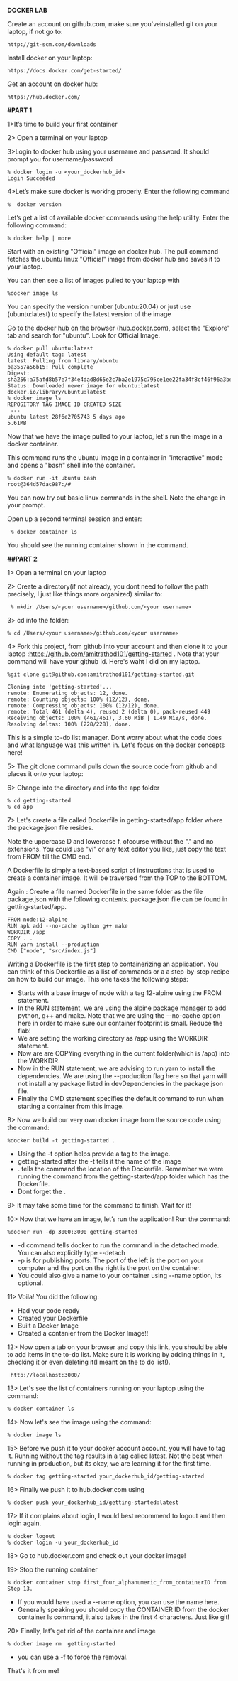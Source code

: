 
**DOCKER LAB**

Create an account on github.com, make sure you'veinstalled git on your laptop, if not go to:

    http://git-scm.com/downloads

Install docker on your laptop:

    https://docs.docker.com/get-started/

Get an account on docker hub: 

    https://hub.docker.com/

**#PART 1**

1>It’s time to build your first container 

2> Open a terminal on your laptop

3>Login to docker hub using your username and password. It should prompt you for username/password

    % docker login -u <your_dockerhub_id>
    Login Succeeded

4>Let’s make sure docker is working properly. Enter the following command

    %  docker version

Let’s get a list of available docker commands using the help utility. Enter the following command: 

    % docker help | more


Start with an existing "Official" image on docker hub.
The pull command fetches the ubuntu linux "Official" image from docker hub and saves it to your laptop. 

You can then see a list of images pulled to your laptop with 

    %docker image ls  



You can specify the version number (ubuntu:20.04) or just use (ubuntu:latest) to specify the latest version of the image


Go to the docker hub on the browser (hub.docker.com), select the "Explore" tab and search for "ubuntu". Look for Official Image.


    % docker pull ubuntu:latest
    Using default tag: latest
    latest: Pulling from library/ubuntu
    ba3557a56b15: Pull complete
    Digest:     sha256:a75afd8b57e7f34e4dad8d65e2c7ba2e1975c795ce1ee22fa34f8cf46f96a3be     
    Status: Downloaded newer image for ubuntu:latest
    docker.io/library/ubuntu:latest
    % docker image ls
    REPOSITORY TAG IMAGE ID CREATED SIZE
     ---
    ubuntu latest 28f6e2705743 5 days ago
    5.61MB

Now that we have the image pulled to your laptop, let's run the image in a docker container. 

This command runs the ubuntu image in a container in "interactive" mode and opens a "bash" shell into the container.

    % docker run -it ubuntu bash 
    root@364d57dac987:/#

You can now try out basic linux commands in the shell. Note the change in your prompt.

Open up a second terminal session and enter:

     % docker container ls

You should see the running container shown in the command.
    
 
 
**##PART 2**

1> Open a terminal on your laptop

2> Create a directory(if not already, you dont need to follow the path precisely, I just like things more organized) similar to:

     % mkdir /Users/<your username>/github.com/<your username>
3> cd into the folder:

    % cd /Users/<your username>/github.com/<your username>

4> Fork this project, from github into your account and then clone it to your laptop :https://github.com/amitrathod101/getting-started . Note that your command will have your github id. Here's waht I did on my laptop.

    %git clone git@github.com:amitrathod101/getting-started.git

    Cloning into 'getting-started'...
    remote: Enumerating objects: 12, done.
    remote: Counting objects: 100% (12/12), done.
    remote: Compressing objects: 100% (12/12), done.
    remote: Total 461 (delta 4), reused 2 (delta 0), pack-reused 449
    Receiving objects: 100% (461/461), 3.60 MiB | 1.49 MiB/s, done.
    Resolving deltas: 100% (228/228), done.        


 This is a simple to-do list manager. Dont worry about what the code does and what language was this written in. Let's focus on the docker concepts here! 

5> The git clone command pulls down the source code from github and places it onto your laptop:

6> Change into the directory and into the app folder

    % cd getting-started
    % cd app

7> Let's create a file called Dockerfile in getting-started/app folder where the package.json file resides. 

Note the uppercase D and lowercase f, ofcourse without the "." and no extensions. You could use "vi" or any text editor you like, just copy the text from FROM till the CMD end. 

A Dockerfile is simply a text-based script of instructions that is used to create a container image. It will be traversed from the TOP to the BOTTOM. 

Again : Create a file named Dockerfile in the same folder as the file package.json with the following contents. package.json file can be found in getting-started/app.

    FROM node:12-alpine
    RUN apk add --no-cache python g++ make
    WORKDIR /app
    COPY . .
    RUN yarn install --production
    CMD ["node", "src/index.js"]


Writing a Dockerfile is the first step to containerizing an application. You can think of this Dockerfile as a list of commands or a a step-by-step recipe on how to build our image. This one takes the following steps:

- Starts with a base image of node with a tag 12-alpine using the FROM statement.
- In the RUN statement, we are using the alpine package manager to add python, g++ and make. Note that we are using the --no-cache option here in order to make sure our container footprint is small. Reduce the flab!
- We are setting the working directory as /app using the WORKDIR statement. 
- Now are are COPYing everything in the current folder(which is /app) into the WORKDIR.
- Now in the RUN statement, we are advising to run yarn to install the dependencies. We are using the --production flag here so that yarn will not install any package listed in devDependencies in the package.json file. 
- Finally the CMD statement specifies the default command to run when starting a container from this image.

8> Now we build our very own docker image from the source code using the command:

    %docker build -t getting-started .

- Using the -t option helps provide a tag to the image.
- getting-started after the -t tells it the name of the image
- . tells the command the location of the Dockerfile. Remember we were running the command from the getting-started/app folder which has the Dockerfile.
- Dont forget the .  

9> It may take some time for the command to finish. Wait for it!

10> Now that we have an image, let’s run the application! Run the command:

    %docker run -dp 3000:3000 getting-started
- -d command tells docker to run the command in the detached mode. You can also explicitly type --detach
- -p is for publishing ports. The port of the left is the port on your computer and the port on the right is the port on the container. 
- You could also give a name to your container using --name option, Its optional.

11> Voila! You did the following:
- Had your code ready
- Created your Dockerfile
- Built a Docker Image
- Created a contanier from the Docker Image!!

12> Now open a tab on your browser and copy this link, you should be able to add items in the to-do list. Make sure it is working by adding things in it, checking it or even deleting it(I meant on the to do list!). 

     http://localhost:3000/

13> Let's see the list of containers running on your laptop using the command: 

    % docker container ls

14> Now let's see the image using the command:

    % docker image ls

15> Before we push it to your docker account account, you will have to tag it. Running without the tag results in a tag called latest. Not the best when running in production, but its okay, we are learning it for the first time. 

    % docker tag getting-started your_dockerhub_id/getting-started
 
16> Finally we push it to hub.docker.com using 

    % docker push your_dockerhub_id/getting-started:latest

17> If it complains about login, I would best recommend to logout and then login again. 

    % docker logout
    % docker login -u your_dockerhub_id

18> Go to hub.docker.com and check out your docker image!

19> Stop the running container

    % docker container stop first_four_alphanumeric_from_containerID from Step 13.
- If you would have used a --name option, you can use the name here. 
- Generally speaking you should copy the CONTAINER ID from the docker container ls command, it also takes in the first 4 characters. Just like git! 

20> Finally, let’s get rid of the container and image 

    % docker image rm  getting-started
- you can use a -f to force the removal. 

That's it from me!
